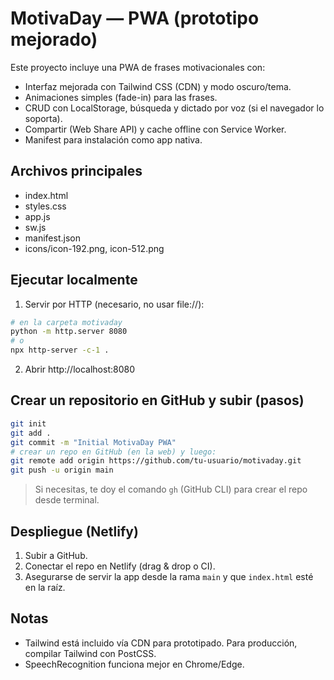 # MotivaDay — PWA (prototipo mejorado)

Este proyecto incluye una PWA de frases motivacionales con:
- Interfaz mejorada con Tailwind CSS (CDN) y modo oscuro/tema.
- Animaciones simples (fade-in) para las frases.
- CRUD con LocalStorage, búsqueda y dictado por voz (si el navegador lo soporta).
- Compartir (Web Share API) y cache offline con Service Worker.
- Manifest para instalación como app nativa.

## Archivos principales
- index.html
- styles.css
- app.js
- sw.js
- manifest.json
- icons/icon-192.png, icon-512.png

## Ejecutar localmente
1. Servir por HTTP (necesario, no usar file://):

```bash
# en la carpeta motivaday
python -m http.server 8080
# o
npx http-server -c-1 .
```
2. Abrir http://localhost:8080

## Crear un repositorio en GitHub y subir (pasos)
```bash
git init
git add .
git commit -m "Initial MotivaDay PWA"
# crear un repo en GitHub (en la web) y luego:
git remote add origin https://github.com/tu-usuario/motivaday.git
git push -u origin main
```

> Si necesitas, te doy el comando `gh` (GitHub CLI) para crear el repo desde terminal.

## Despliegue (Netlify)
1. Subir a GitHub.
2. Conectar el repo en Netlify (drag & drop o CI).
3. Asegurarse de servir la app desde la rama `main` y que `index.html` esté en la raíz.

## Notas
- Tailwind está incluido vía CDN para prototipado. Para producción, compilar Tailwind con PostCSS.
- SpeechRecognition funciona mejor en Chrome/Edge.
